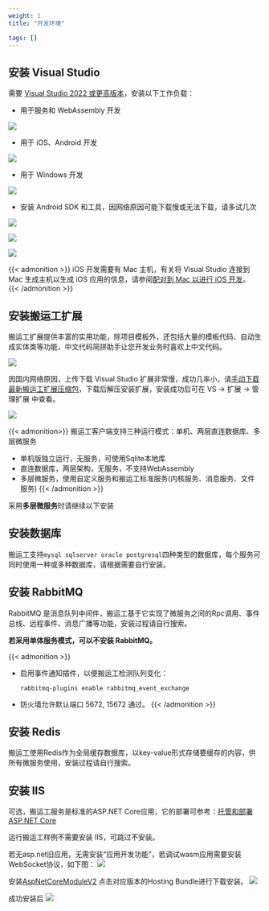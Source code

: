 ```yaml
---
weight: 1
title: "开发环境"

tags: []
---
```


## 安装 Visual Studio

需要 [Visual Studio 2022 或更高版本](https://visualstudio.microsoft.com/vs/)，安装以下工作负载：

* 用于服务和 WebAssembly 开发

![](1.png)

* 用于 iOS、Android 开发

![](2.png)

* 用于 Windows 开发

![](3.png)

* 安装 Android SDK 和工具，因网络原因可能下载慢或无法下载，请多试几次

![](4.png)

![](5a.png)

![](6a.png)

{{< admonition >}}
iOS 开发需要有 Mac 主机，有关将 Visual Studio 连接到 Mac 生成主机以生成 iOS 应用的信息，请参阅[配对到 Mac 以进行 iOS 开发](https://learn.microsoft.com/zh-cn/xamarin/ios/get-started/installation/windows/connecting-to-mac/)。
{{< /admonition >}}

## 安装搬运工扩展

搬运工扩展提供丰富的实用功能，除项目模板外，还包括大量的模板代码、自动生成实体类等功能，中文代码简拼助手让您开发业务时喜欢上中文代码。

![](12.png)

因国内网络原因，上传下载 Visual Studio 扩展非常慢，成功几率小，请[手动下载最新搬运工扩展压缩包](https://github.com/daoting/dt/releases/latest)，下载后解压安装扩展，安装成功后可在 VS -> 扩展 -> 管理扩展 中查看。

![](11.png)

{{< admonition>}}
搬运工客户端支持三种运行模式：单机、两层直连数据库、多层微服务
* 单机版独立运行，无服务，可使用Sqlite本地库
* 直连数据库，两层架构，无服务，不支持WebAssembly
* 多层微服务，使用自定义服务和搬运工标准服务(内核服务、消息服务、文件服务)
{{< /admonition >}}

采用**多层微服务**时请继续以下安装

## 安装数据库

搬运工支持`mysql sqlserver oracle postgresql`四种类型的数据库，每个服务可同时使用一种或多种数据库，请根据需要自行安装。

## 安装 RabbitMQ

RabbitMQ 是消息队列中间件，搬运工基于它实现了微服务之间的Rpc调用、事件总线、远程事件、消息广播等功能，安装过程请自行搜索。

**若采用单体服务模式，可以不安装 RabbitMQ。**

{{< admonition >}}
* 启用事件通知插件，以便搬运工检测队列变化：

  `rabbitmq-plugins enable rabbitmq_event_exchange`
* 防火墙允许默认端口 5672, 15672 通过。
{{< /admonition >}}

## 安装 Redis

搬运工使用Redis作为全局缓存数据库，以key-value形式存储要缓存的内容，供所有微服务使用，安装过程请自行搜索。


## 安装 IIS
可选，搬运工服务是标准的ASP.NET Core应用，它的部署可参考：[托管和部署 ASP.NET Core](https://learn.microsoft.com/zh-cn/aspnet/core/host-and-deploy/?view=aspnetcore-8.0)

运行搬运工样例不需要安装 IIS，可跳过不安装。

若无asp.net旧应用，无需安装“应用开发功能”，若调试wasm应用需要安装WebSocket协议，如下图：
![](8.png)

安装[AspNetCoreModuleV2](https://dotnet.microsoft.com/download/dotnet/7.0) 点击对应版本的Hosting Bundle进行下载安装。
![](9.png)

成功安装后
![](10.png)